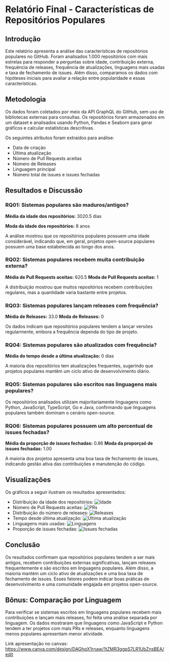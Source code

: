 # Relatório Final - Características de Repositórios Populares

## Introdução

Este relatório apresenta a análise das características de repositórios populares no GitHub. Foram analisados 1.000 repositórios com mais estrelas para responder a perguntas sobre idade, contribuição externa, frequência de releases, frequência de atualizações, linguagens mais usadas e taxa de fechamento de issues. Além disso, comparamos os dados com hipóteses iniciais para avaliar a relação entre popularidade e essas características.

## Metodologia

Os dados foram coletados por meio da API GraphQL do GitHub, sem uso de bibliotecas externas para consultas. Os repositórios foram armazenados em um dataset e analisados usando Python, Pandas e Seaborn para gerar gráficos e calcular estatísticas descritivas.

Os seguintes atributos foram extraídos para análise:

- Data de criação
- Última atualização
- Número de Pull Requests aceitas
- Número de Releases
- Linguagem principal
- Número total de issues e issues fechadas

## Resultados e Discussão

### RQ01: Sistemas populares são maduros/antigos?

**Média da idade dos repositórios:** 3020.5 dias

**Moda da idade dos repositórios:** 8 anos

A análise mostrou que os repositórios populares possuem uma idade considerável, indicando que, em geral, projetos open-source populares possuem uma base estabelecida ao longo dos anos.

### RQ02: Sistemas populares recebem muita contribuição externa?

**Média de Pull Requests aceitas:** 620.5
**Moda de Pull Requests aceitas:** 1

A distribuição mostrou que muitos repositórios recebem contribuições regulares, mas a quantidade varia bastante entre projetos.

### RQ03: Sistemas populares lançam releases com frequência?

**Média de Releases:** 33.0
**Moda de Releases:** 0

Os dados indicam que repositórios populares tendem a lançar versões regularmente, embora a frequência dependa do tipo de projeto.

### RQ04: Sistemas populares são atualizados com frequência?

**Média do tempo desde a última atualização:** 0 dias

A maioria dos repositórios tem atualizações frequentes, sugerindo que projetos populares mantêm um ciclo ativo de desenvolvimento diário.

### RQ05: Sistemas populares são escritos nas linguagens mais populares?

Os repositórios analisados utilizam majoritariamente linguagens como Python, JavaScript, TypeScript, Go e Java, confirmando que linguagens populares também dominam o cenário open-source.

### RQ06: Sistemas populares possuem um alto percentual de issues fechadas?

**Média da proporção de issues fechadas:** 0.86
**Moda da proporçaõ de issues fechadas:** 1.00

A maioria dos projetos apresenta uma boa taxa de fechamento de issues, indicando gestão ativa das contribuições e manutenção do código.

## Visualizações

Os gráficos a seguir ilustram os resultados apresentados:

- Distribuição da idade dos repositórios: ![Idade](graficos/idade_repositorios.png)
- Número de Pull Requests aceitas: ![PRs](graficos/pull_requests.png)
- Distribuição do número de releases: ![Releases](graficos/releases.png)
- Tempo desde última atualização: ![Última atualização](graficos/ultima_atualizacao.png)
- Linguagens mais usadas: ![Linguagens](graficos/linguagens.png)
- Proporção de issues fechadas: ![Issues fechadas](graficos/issues_fechadas.png)

## Conclusão

Os resultados confirmam que repositórios populares tendem a ser mais antigos, recebem contribuições externas significativas, lançam releases frequentemente e são escritos em linguagens populares. Além disso, a maioria mantém um ciclo ativo de atualizações e uma boa taxa de fechamento de issues. Esses fatores podem indicar boas práticas de desenvolvimento e uma comunidade engajada em projetos open-source.

## Bônus: Comparação por Linguagem

Para verificar se sistemas escritos em linguagens populares recebem mais contribuições e lançam mais releases, foi feita uma análise separada por linguagem. Os dados mostraram que linguagens como JavaScript e Python tendem a ter projetos com mais PRs e releases, enquanto linguagens menos populares apresentam menor atividade.


Link apresentação no canvas: https://www.canva.com/design/DAGhqX1rnaw/1tZMR3ggpS7LR1UbZnsBEA/edit
